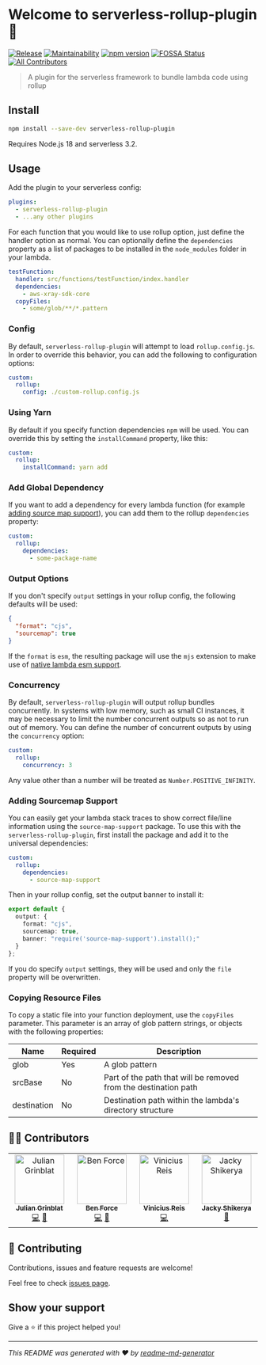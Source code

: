 # Welcome to serverless-rollup-plugin 👋

[![Release](https://github.com/theBenForce/serverless-rollup-plugin/workflows/Release/badge.svg)](https://github.com/theBenForce/serverless-rollup-plugin/actions)
[![Maintainability](https://api.codeclimate.com/v1/badges/79e200bf72d884691c7a/maintainability)](https://codeclimate.com/github/theBenForce/serverless-rollup-plugin/maintainability)
[![npm version](https://badge.fury.io/js/serverless-rollup-plugin.svg)](https://badge.fury.io/js/serverless-rollup-plugin)
[![FOSSA Status](https://app.fossa.com/api/projects/git%2Bgithub.com%2FtheBenForce%2Fserverless-rollup-plugin.svg?type=shield)](https://app.fossa.com/projects/git%2Bgithub.com%2FtheBenForce%2Fserverless-rollup-plugin?ref=badge_shield)
[![All Contributors](https://img.shields.io/github/all-contributors/theBenForce/serverless-rollup-plugin?color=ee8449&style=flat-square)](#contributors)

> A plugin for the serverless framework to bundle lambda code using rollup

## Install

```sh
npm install --save-dev serverless-rollup-plugin
```

Requires Node.js 18 and serverless 3.2.

## Usage

Add the plugin to your serverless config:

```yaml
plugins:
  - serverless-rollup-plugin
  - ...any other plugins
```

For each function that you would like to use rollup option, just define the handler option as normal. You can
optionally define the `dependencies` property as a list of packages to be installed in the `node_modules` folder
in your lambda.

```yaml
testFunction:
  handler: src/functions/testFunction/index.handler
  dependencies:
    - aws-xray-sdk-core
  copyFiles:
    - some/glob/**/*.pattern
```

### Config

By default, `serverless-rollup-plugin` will attempt to load `rollup.config.js`.
In order to override this behavior, you can add the following to configuration options:

```yaml
custom:
  rollup:
    config: ./custom-rollup.config.js
```

### Using Yarn

By default if you specify function dependencies `npm` will be used. You can override this by setting the `installCommand` property, like this:

```yaml
custom:
  rollup:
    installCommand: yarn add
```

### Add Global Dependency

If you want to add a dependency for every lambda function (for example [adding source map support](#adding-sourcemap-support)), you can add them to the rollup `dependencies` property:

```yaml
custom:
  rollup:
    dependencies:
      - some-package-name
```

### Output Options

If you don't specify `output` settings in your rollup config, the following defaults will be used:

```json
{
  "format": "cjs",
  "sourcemap": true
}
```

If the `format` is `esm`, the resulting package will use the `mjs` extension to make use of [native lambda esm support](https://aws.amazon.com/blogs/compute/using-node-js-es-modules-and-top-level-await-in-aws-lambda/).

### Concurrency

By default, `serverless-rollup-plugin` will output rollup bundles concurrently.
In systems with low memory, such as small CI instances, it may be necessary to limit the number concurrent outputs so as not to run out of memory.
You can define the number of concurrent outputs by using the `concurrency` option:

```yaml
custom:
  rollup:
    concurrency: 3
```

Any value other than a number will be treated as `Number.POSITIVE_INFINITY`.

### Adding Sourcemap Support

You can easily get your lambda stack traces to show correct file/line information using the `source-map-support` package.
To use this with the `serverless-rollup-plugin`, first install the package and add it to the universal dependencies:

```yaml
custom:
  rollup:
    dependencies:
      - source-map-support
```

Then in your rollup config, set the output banner to install it:

```typescript
export default {
  output: {
    format: "cjs",
    sourcemap: true,
    banner: "require('source-map-support').install();"
  }
};
```

If you do specify `output` settings, they will be used and only the `file` property will be overwritten.

### Copying Resource Files

To copy a static file into your function deployment, use the `copyFiles` parameter. This
parameter is an array of glob pattern strings, or objects with the following properties:

| Name        | Required | Description                                                     |
| ----------- | -------- | --------------------------------------------------------------- |
| glob        | Yes      | A glob pattern                                                  |
| srcBase     | No       | Part of the path that will be removed from the destination path |
| destination | No       | Destination path within the lambda's directory structure        |

## 🧑‍💻 Contributors

<!-- ALL-CONTRIBUTORS-LIST:START - Do not remove or modify this section -->
<!-- prettier-ignore-start -->
<!-- markdownlint-disable -->
<table>
  <tbody>
    <tr>
      <td align="center" valign="top" width="14.28%"><a href="https://github.com/perrin4869"><img src="https://avatars.githubusercontent.com/u/5774716?v=4?s=100" width="100px;" alt="Julian Grinblat"/><br /><sub><b>Julian Grinblat</b></sub></a><br /><a href="https://github.com/theBenForce/serverless-rollup-plugin/commits?author=perrin4869" title="Code">💻</a> <a href="#maintenance-perrin4869" title="Maintenance">🚧</a></td>
      <td align="center" valign="top" width="14.28%"><a href="https://theBenForce.com"><img src="https://avatars.githubusercontent.com/u/1892467?v=4?s=100" width="100px;" alt="Ben Force"/><br /><sub><b>Ben Force</b></sub></a><br /><a href="https://github.com/theBenForce/serverless-rollup-plugin/commits?author=theBenForce" title="Code">💻</a> <a href="https://github.com/theBenForce/serverless-rollup-plugin/commits?author=theBenForce" title="Documentation">📖</a></td>
      <td align="center" valign="top" width="14.28%"><a href="https://vinicius73.dev/"><img src="https://avatars.githubusercontent.com/u/1561347?v=4?s=100" width="100px;" alt="Vinicius Reis"/><br /><sub><b>Vinicius Reis</b></sub></a><br /><a href="https://github.com/theBenForce/serverless-rollup-plugin/commits?author=vinicius73" title="Code">💻</a></td>
      <td align="center" valign="top" width="14.28%"><a href="https://github.com/eshikerya"><img src="https://avatars.githubusercontent.com/u/956884?v=4?s=100" width="100px;" alt="Jacky Shikerya"/><br /><sub><b>Jacky Shikerya</b></sub></a><br /><a href="https://github.com/theBenForce/serverless-rollup-plugin/issues?q=author%3Aeshikerya" title="Bug reports">🐛</a></td>
    </tr>
  </tbody>
</table>

<!-- markdownlint-restore -->
<!-- prettier-ignore-end -->

<!-- ALL-CONTRIBUTORS-LIST:END -->

## 🤝 Contributing

Contributions, issues and feature requests are welcome!

Feel free to check [issues page](https://github.com/drg-adaptive/serverless-rollup-plugin/issues).

## Show your support

Give a ⭐️ if this project helped you!

---

_This README was generated with ❤️ by [readme-md-generator](https://github.com/kefranabg/readme-md-generator)_

